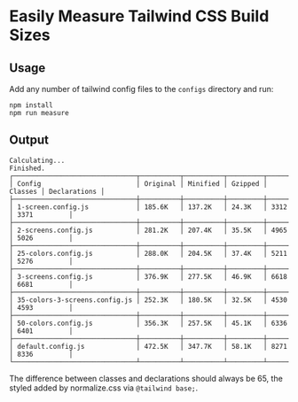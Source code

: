 # Easily Measure Tailwind CSS Build Sizes

## Usage

Add any number of tailwind config files to the `configs` directory and run:

```
npm install
npm run measure
```

## Output

```
Calculating...
Finished.
┌───────────────────────────────┬──────────┬──────────┬─────────┬─────────┬──────────────┐
│ Config                        │ Original │ Minified │ Gzipped │ Classes │ Declarations │
├───────────────────────────────┼──────────┼──────────┼─────────┼─────────┼──────────────┤
│ 1-screen.config.js            │ 185.6K   │ 137.2K   │ 24.3K   │ 3312    │ 3371         │
├───────────────────────────────┼──────────┼──────────┼─────────┼─────────┼──────────────┤
│ 2-screens.config.js           │ 281.2K   │ 207.4K   │ 35.5K   │ 4965    │ 5026         │
├───────────────────────────────┼──────────┼──────────┼─────────┼─────────┼──────────────┤
│ 25-colors.config.js           │ 288.0K   │ 204.5K   │ 37.4K   │ 5211    │ 5276         │
├───────────────────────────────┼──────────┼──────────┼─────────┼─────────┼──────────────┤
│ 3-screens.config.js           │ 376.9K   │ 277.5K   │ 46.9K   │ 6618    │ 6681         │
├───────────────────────────────┼──────────┼──────────┼─────────┼─────────┼──────────────┤
│ 35-colors-3-screens.config.js │ 252.3K   │ 180.5K   │ 32.5K   │ 4530    │ 4593         │
├───────────────────────────────┼──────────┼──────────┼─────────┼─────────┼──────────────┤
│ 50-colors.config.js           │ 356.3K   │ 257.5K   │ 45.1K   │ 6336    │ 6401         │
├───────────────────────────────┼──────────┼──────────┼─────────┼─────────┼──────────────┤
│ default.config.js             │ 472.5K   │ 347.7K   │ 58.1K   │ 8271    │ 8336         │
└───────────────────────────────┴──────────┴──────────┴─────────┴─────────┴──────────────┘
```

The difference between classes and declarations should always be 65, the styled added by normalize.css via `@tailwind base;`.